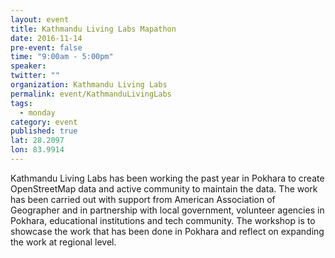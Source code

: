 ```yaml
---
layout: event
title: Kathmandu Living Labs Mapathon
date: 2016-11-14
pre-event: false
time: "9:00am - 5:00pm"
speaker: 
twitter: ""
organization: Kathmandu Living Labs
permalink: event/KathmanduLivingLabs
tags: 
  - monday
category: event
published: true
lat: 28.2097
lon: 83.9914
---
```

Kathmandu Living Labs has been working the past year in Pokhara to create OpenStreetMap data and active community to maintain the data. 
The work has been carried out with support from American Association of Geographer and in partnership with local government, 
volunteer agencies in Pokhara, educational institutions and tech community. The workshop is to showcase the work that has 
been done in Pokhara and reflect on expanding the work at regional level. 

